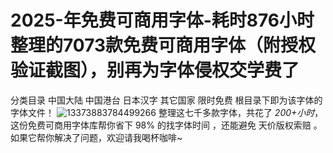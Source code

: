 # 2025-年免费可商用字体-耗时876小时整理的7073款免费可商用字体（附授权验证截图），别再为字体侵权交学费了
分类目录
  中国大陆
  中国港台
  日本汉字
  其它国家
  限时免费
根目录下即为该字体的字体文件！
![13373883784499266](https://github.com/user-attachments/assets/b49aedb5-dee4-443d-9950-fa8f4e7bd332)
整理这七千多款字体，共花了 *200+小时*，这份免费可商用字体库帮你省下 98% 的找字体时间 ，还能避免 天价版权索赔 。如果它帮你解决了问题，欢迎请我喝杯咖啡~

